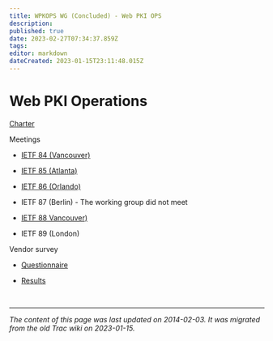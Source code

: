 ```yaml
---
title: WPKOPS WG (Concluded) - Web PKI OPS
description: 
published: true
date: 2023-02-27T07:34:37.859Z
tags: 
editor: markdown
dateCreated: 2023-01-15T23:11:48.015Z
---
```


# Web PKI Operations

[Charter](http://datatracker.ietf.org/wg/wpkops/charter/)

Meetings

- [IETF 84 (Vancouver)](http://www.ietf.org/proceedings/84/wpkops.html)

- [IETF 85 (Atlanta)](http://trac.tools.ietf.org/bof/trac/wiki/BofIETF85)

- [IETF 86 (Orlando)](http://www.ietf.org/proceedings/86/wpkops.html)

- IETF 87 (Berlin) - The working group did not meet

- [IETF 88 Vancouver)](http://www.ietf.org/proceedings/88/wpkops.html)

- IETF 89 (London)

Vendor survey

- [Questionnaire](/group/wpkops/Questionnaire)

- [Results](/group/wpkops/Results)

&nbsp;
&nbsp;
&nbsp;

---

*The content of this page was last updated on 2014-02-03. It was migrated from the old Trac wiki on 2023-01-15.*